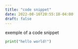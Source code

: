```yaml
---
title: "code snippet"
date: 2022-08-16T20:55:18-04:00
draft: false
---
```

exemple of a code snippet
```python
print("hello world!")
```

